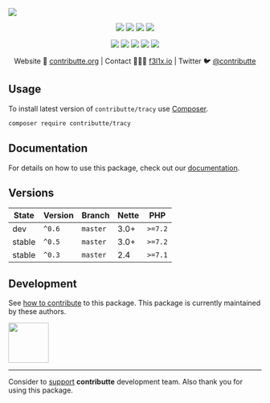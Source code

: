 ![](https://heatbadger.now.sh/github/readme/contributte/tracy/)

<p align=center>
  <a href="https://github.com/contributte/tracy/actions"><img src="https://badgen.net/github/checks/contributte/tracy/master?tracy=300"></a>
  <a href="https://coveralls.io/r/contributte/tracy"><img src="https://badgen.net/coveralls/c/github/contributte/tracy?tracy=300"></a>
  <a href="https://packagist.org/packages/contributte/tracy"><img src="https://badgen.net/packagist/dm/contributte/tracy"></a>
  <a href="https://packagist.org/packages/contributte/tracy"><img src="https://badgen.net/packagist/v/contributte/tracy"></a>
</p>
<p align=center>
  <a href="https://packagist.org/packages/contributte/tracy"><img src="https://badgen.net/packagist/php/contributte/tracy"></a>
  <a href="https://github.com/contributte/tracy"><img src="https://badgen.net/github/license/contributte/tracy"></a>
  <a href="https://bit.ly/ctteg"><img src="https://badgen.net/badge/support/gitter/cyan"></a>
  <a href="https://bit.ly/cttfo"><img src="https://badgen.net/badge/support/forum/yellow"></a>
  <a href="https://contributte.org/partners.html"><img src="https://badgen.net/badge/sponsor/donations/F96854"></a>
</p>

<p align=center>
Website 🚀 <a href="https://contributte.org">contributte.org</a> | Contact 👨🏻‍💻 <a href="https://f3l1x.io">f3l1x.io</a> | Twitter 🐦 <a href="https://twitter.com/contributte">@contributte</a>
</p>

## Usage

To install latest version of `contributte/tracy` use [Composer](https://getcomposer.org).

```bash
composer require contributte/tracy
```

## Documentation

For details on how to use this package, check out our [documentation](.docs).

## Versions

| State       | Version | Branch   | Nette | PHP     |
|-------------|---------|----------|-------|---------|
| dev         | `^0.6`  | `master` | 3.0+  | `>=7.2` |
| stable      | `^0.5`  | `master` | 3.0+  | `>=7.2` |
| stable      | `^0.3`  | `master` | 2.4   | `>=7.1` |


## Development

See [how to contribute](https://contributte.org) to this package. This package is currently maintained by these authors.

<a href="https://github.com/f3l1x">
    <img width="80" height="80" src="https://avatars2.githubusercontent.com/u/538058?v=3&s=80">
</a>

-----

Consider to [support](https://contributte.org/partners) **contributte** development team.
Also thank you for using this package.
